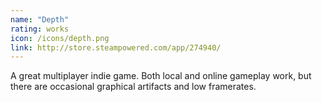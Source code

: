 ```yaml
---
name: "Depth"
rating: works
icon: /icons/depth.png
link: http://store.steampowered.com/app/274940/
---
```

A great multiplayer indie game. Both local and online gameplay work, but there are occasional graphical artifacts and low framerates.
